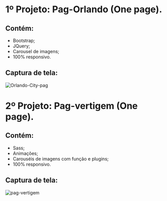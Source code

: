 # 1º Projeto: Pag-Orlando (One page).
## Contém:
- Bootstrap;
- JQuery;
- Carousel de imagens;
- 100% responsivo.

## Captura de tela:
<img src="https://i.ibb.co/bLDWG1K/Orlando-City-fw.png" alt="Orlando-City-pag" border="0">

# 2º Projeto: Pag-vertigem (One page).
## Contém:
- Sass;
- Animações;
- Carouséis de imagens com função e plugins;
- 100% responsivo.

## Captura de tela:
<img src="https://i.ibb.co/fQ1Nd9N/127-0-0-1-5500-src-6.png" alt="pag-vertigem" border="0">
